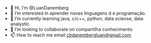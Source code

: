 - 👋 Hi, I’m @LuanDanemberg
- 👀 I’m interested in  aprender novas linguagens d e programação.
- 🌱 I’m currently learning  java, c/c++, python, data sciense, data analystic.
- 💞️ I’m looking to collaborate on  compartilha conhecimento
- 📫 How to reach me  email cbdanembergluan@gmail.com

<!---
LuanDanemberg/LuanDanemberg is a ✨ special ✨ repository because its `README.md` (this file) appears on your GitHub profile.
You can click the Preview link to take a look at your changes.
--->
